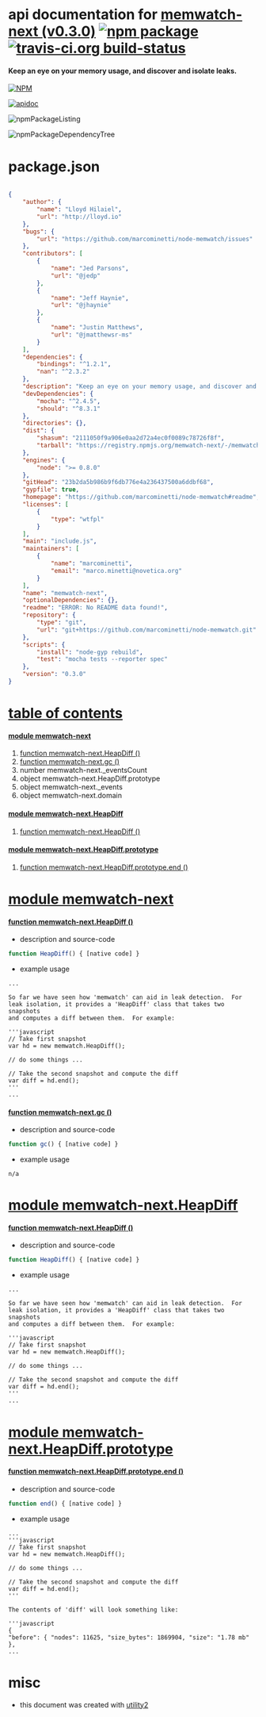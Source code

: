 # api documentation for  [memwatch-next (v0.3.0)](https://github.com/marcominetti/node-memwatch#readme)  [![npm package](https://img.shields.io/npm/v/npmdoc-memwatch-next.svg?style=flat-square)](https://www.npmjs.org/package/npmdoc-memwatch-next) [![travis-ci.org build-status](https://api.travis-ci.org/npmdoc/node-npmdoc-memwatch-next.svg)](https://travis-ci.org/npmdoc/node-npmdoc-memwatch-next)
#### Keep an eye on your memory usage, and discover and isolate leaks.

[![NPM](https://nodei.co/npm/memwatch-next.png?downloads=true)](https://www.npmjs.com/package/memwatch-next)

[![apidoc](https://npmdoc.github.io/node-npmdoc-memwatch-next/build/screenCapture.buildNpmdoc.browser._2Fhome_2Ftravis_2Fbuild_2Fnpmdoc_2Fnode-npmdoc-memwatch-next_2Ftmp_2Fbuild_2Fapidoc.html.png)](https://npmdoc.github.io/node-npmdoc-memwatch-next/build/apidoc.html)

![npmPackageListing](https://npmdoc.github.io/node-npmdoc-memwatch-next/build/screenCapture.npmPackageListing.svg)

![npmPackageDependencyTree](https://npmdoc.github.io/node-npmdoc-memwatch-next/build/screenCapture.npmPackageDependencyTree.svg)



# package.json

```json

{
    "author": {
        "name": "Lloyd Hilaiel",
        "url": "http://lloyd.io"
    },
    "bugs": {
        "url": "https://github.com/marcominetti/node-memwatch/issues"
    },
    "contributors": [
        {
            "name": "Jed Parsons",
            "url": "@jedp"
        },
        {
            "name": "Jeff Haynie",
            "url": "@jhaynie"
        },
        {
            "name": "Justin Matthews",
            "url": "@jmatthewsr-ms"
        }
    ],
    "dependencies": {
        "bindings": "^1.2.1",
        "nan": "^2.3.2"
    },
    "description": "Keep an eye on your memory usage, and discover and isolate leaks.",
    "devDependencies": {
        "mocha": "^2.4.5",
        "should": "^8.3.1"
    },
    "directories": {},
    "dist": {
        "shasum": "2111050f9a906e0aa2d72a4ec0f0089c78726f8f",
        "tarball": "https://registry.npmjs.org/memwatch-next/-/memwatch-next-0.3.0.tgz"
    },
    "engines": {
        "node": ">= 0.8.0"
    },
    "gitHead": "23b2da5b986b9f6db776e4a236437500a6ddbf68",
    "gypfile": true,
    "homepage": "https://github.com/marcominetti/node-memwatch#readme",
    "licenses": [
        {
            "type": "wtfpl"
        }
    ],
    "main": "include.js",
    "maintainers": [
        {
            "name": "marcominetti",
            "email": "marco.minetti@novetica.org"
        }
    ],
    "name": "memwatch-next",
    "optionalDependencies": {},
    "readme": "ERROR: No README data found!",
    "repository": {
        "type": "git",
        "url": "git+https://github.com/marcominetti/node-memwatch.git"
    },
    "scripts": {
        "install": "node-gyp rebuild",
        "test": "mocha tests --reporter spec"
    },
    "version": "0.3.0"
}
```



# <a name="apidoc.tableOfContents"></a>[table of contents](#apidoc.tableOfContents)

#### [module memwatch-next](#apidoc.module.memwatch-next)
1.  [function <span class="apidocSignatureSpan">memwatch-next.</span>HeapDiff ()](#apidoc.element.memwatch-next.HeapDiff)
1.  [function <span class="apidocSignatureSpan">memwatch-next.</span>gc ()](#apidoc.element.memwatch-next.gc)
1.  number <span class="apidocSignatureSpan">memwatch-next.</span>_eventsCount
1.  object <span class="apidocSignatureSpan">memwatch-next.</span>HeapDiff.prototype
1.  object <span class="apidocSignatureSpan">memwatch-next.</span>_events
1.  object <span class="apidocSignatureSpan">memwatch-next.</span>domain

#### [module memwatch-next.HeapDiff](#apidoc.module.memwatch-next.HeapDiff)
1.  [function <span class="apidocSignatureSpan">memwatch-next.</span>HeapDiff ()](#apidoc.element.memwatch-next.HeapDiff.HeapDiff)

#### [module memwatch-next.HeapDiff.prototype](#apidoc.module.memwatch-next.HeapDiff.prototype)
1.  [function <span class="apidocSignatureSpan">memwatch-next.HeapDiff.prototype.</span>end ()](#apidoc.element.memwatch-next.HeapDiff.prototype.end)



# <a name="apidoc.module.memwatch-next"></a>[module memwatch-next](#apidoc.module.memwatch-next)

#### <a name="apidoc.element.memwatch-next.HeapDiff"></a>[function <span class="apidocSignatureSpan">memwatch-next.</span>HeapDiff ()](#apidoc.element.memwatch-next.HeapDiff)
- description and source-code
```javascript
function HeapDiff() { [native code] }
```
- example usage
```shell
...

So far we have seen how 'memwatch' can aid in leak detection.  For
leak isolation, it provides a 'HeapDiff' class that takes two snapshots
and computes a diff between them.  For example:

'''javascript
// Take first snapshot
var hd = new memwatch.HeapDiff();

// do some things ...

// Take the second snapshot and compute the diff
var diff = hd.end();
'''
...
```

#### <a name="apidoc.element.memwatch-next.gc"></a>[function <span class="apidocSignatureSpan">memwatch-next.</span>gc ()](#apidoc.element.memwatch-next.gc)
- description and source-code
```javascript
function gc() { [native code] }
```
- example usage
```shell
n/a
```



# <a name="apidoc.module.memwatch-next.HeapDiff"></a>[module memwatch-next.HeapDiff](#apidoc.module.memwatch-next.HeapDiff)

#### <a name="apidoc.element.memwatch-next.HeapDiff.HeapDiff"></a>[function <span class="apidocSignatureSpan">memwatch-next.</span>HeapDiff ()](#apidoc.element.memwatch-next.HeapDiff.HeapDiff)
- description and source-code
```javascript
function HeapDiff() { [native code] }
```
- example usage
```shell
...

So far we have seen how 'memwatch' can aid in leak detection.  For
leak isolation, it provides a 'HeapDiff' class that takes two snapshots
and computes a diff between them.  For example:

'''javascript
// Take first snapshot
var hd = new memwatch.HeapDiff();

// do some things ...

// Take the second snapshot and compute the diff
var diff = hd.end();
'''
...
```



# <a name="apidoc.module.memwatch-next.HeapDiff.prototype"></a>[module memwatch-next.HeapDiff.prototype](#apidoc.module.memwatch-next.HeapDiff.prototype)

#### <a name="apidoc.element.memwatch-next.HeapDiff.prototype.end"></a>[function <span class="apidocSignatureSpan">memwatch-next.HeapDiff.prototype.</span>end ()](#apidoc.element.memwatch-next.HeapDiff.prototype.end)
- description and source-code
```javascript
function end() { [native code] }
```
- example usage
```shell
...
'''javascript
// Take first snapshot
var hd = new memwatch.HeapDiff();

// do some things ...

// Take the second snapshot and compute the diff
var diff = hd.end();
'''

The contents of 'diff' will look something like:

'''javascript
{
"before": { "nodes": 11625, "size_bytes": 1869904, "size": "1.78 mb" },
...
```



# misc
- this document was created with [utility2](https://github.com/kaizhu256/node-utility2)
